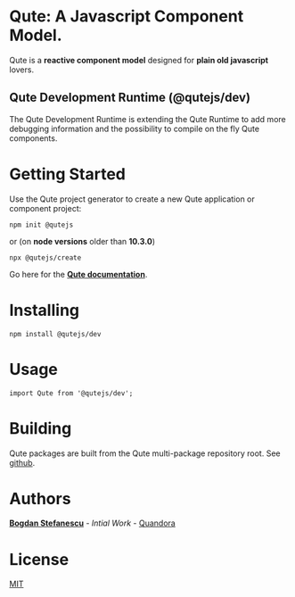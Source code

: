 # Qute: A Javascript Component Model.

Qute is a **reactive component model** designed for **plain old javascript** lovers.

## Qute Development Runtime (@qutejs/dev)

The Qute Development Runtime is extending the Qute Runtime to add more debugging information and the possibility to compile on the fly Qute components.

# Getting Started

Use the Qute project generator to create a new Qute application or component project:

```
npm init @qutejs
```

or (on **node versions** older than **10.3.0**)

```
npx @qutejs/create
```

Go here for the **[Qute documentation](https://qutejs.org)**.

# Installing

```
npm install @qutejs/dev
```

# Usage

```
import Qute from '@qutejs/dev';
```

# Building

Qute packages are built from the Qute multi-package repository root.
See [github](https://github.com/bstefanescu/qutejs).

# Authors

**[Bogdan Stefanescu](mailto:bogdan@quandora.com)** - *Intial Work* - [Quandora](https://quandora.com)

# License

[MIT](LICENSE)

